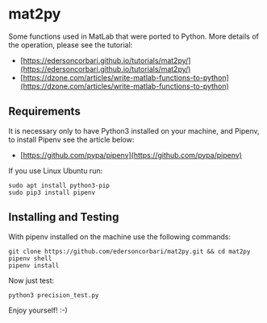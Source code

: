 # mat2py

Some functions used in MatLab that were ported to Python. More details of the operation, please see the tutorial:

* [https://edersoncorbari.github.io/tutorials/mat2py/](https://edersoncorbari.github.io/tutorials/mat2py/)
* [https://dzone.com/articles/write-matlab-functions-to-python](https://dzone.com/articles/write-matlab-functions-to-python)

## Requirements

It is necessary only to have Python3 installed on your machine, and Pipenv, to install Pipenv see the article below:

* [https://github.com/pypa/pipenv](https://github.com/pypa/pipenv)

If you use Linux Ubuntu run:

```shell
sudo apt install python3-pip
sudo pip3 install pipenv
```

## Installing and Testing

With pipenv installed on the machine use the following commands:

```shell
git clone https://github.com/edersoncorbari/mat2py.git && cd mat2py
pipenv shell
pipenv install
```

Now just test:

```shell
python3 precision_test.py
```

Enjoy yourself! :-)
